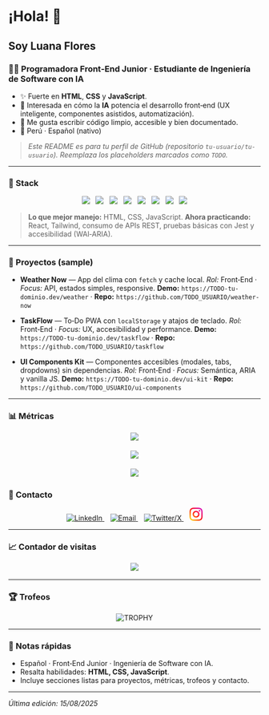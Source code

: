 # ¡Hola! 👋

## Soy **Luana Flores**

### 👩‍💻 Programadora Front‑End Junior · Estudiante de **Ingeniería de Software con IA**

* ✨ Fuerte en **HTML**, **CSS** y **JavaScript**.
* 🧠 Interesada en cómo la **IA** potencia el desarrollo front‑end (UX inteligente, componentes asistidos, automatización).
* 🧩 Me gusta escribir código limpio, accesible y bien documentado.
* 📍 Perú · Español (nativo)

> *Este README es para tu perfil de GitHub (repositorio `tu-usuario/tu-usuario`). Reemplaza los placeholders marcados como `TODO`.*

---

### 🧰 Stack

<p align="center">
  <img src="https://img.shields.io/badge/HTML5-E34F26?style=for-the-badge&logo=html5&logoColor=white" height="25"/>
  &nbsp;
  <img src="https://img.shields.io/badge/CSS3-1572B6?style=for-the-badge&logo=css3&logoColor=white" height="25"/>
  &nbsp;
  <img src="https://img.shields.io/badge/JavaScript-F7DF1E?style=for-the-badge&logo=javascript&logoColor=black" height="25"/>
  &nbsp;
  <img src="https://img.shields.io/badge/React-20232A?style=for-the-badge&logo=react&logoColor=61DAFB" height="25"/>
  &nbsp;
  <img src="https://img.shields.io/badge/TailwindCSS-38B2AC?style=for-the-badge&logo=tailwind-css&logoColor=white" height="25"/>
  &nbsp;
  <img src="https://img.shields.io/badge/Git-F05032?style=for-the-badge&logo=git&logoColor=white" height="25"/>
  &nbsp;
  <img src="https://img.shields.io/badge/GitHub-121013?style=for-the-badge&logo=github&logoColor=white" height="25"/>
  &nbsp;
  <img src="https://img.shields.io/badge/VS%20Code-0078D4?style=for-the-badge&logo=visual-studio-code&logoColor=white" height="25"/>
</p>

> **Lo que mejor manejo:** HTML, CSS, JavaScript.
> **Ahora practicando:** React, Tailwind, consumo de APIs REST, pruebas básicas con Jest y accesibilidad (WAI‑ARIA).

---

### 🚀 Proyectos (sample)

* **Weather Now** — App del clima con `fetch` y cache local.
  *Rol:* Front‑End · *Focus:* API, estados simples, responsive.
  **Demo:** `https://TODO-tu-dominio.dev/weather` · **Repo:** `https://github.com/TODO_USUARIO/weather-now`

* **TaskFlow** — To‑Do PWA con `localStorage` y atajos de teclado.
  *Rol:* Front‑End · *Focus:* UX, accesibilidad y performance.
  **Demo:** `https://TODO-tu-dominio.dev/taskflow` · **Repo:** `https://github.com/TODO_USUARIO/taskflow`

* **UI Components Kit** — Componentes accesibles (modales, tabs, dropdowns) sin dependencias.
  *Rol:* Front‑End · *Focus:* Semántica, ARIA y vanilla JS.
  **Demo:** `https://TODO-tu-dominio.dev/ui-kit` · **Repo:** `https://github.com/TODO_USUARIO/ui-components`

---

### 📊 Métricas

<p align="center">
  <!-- Reemplaza TODO_USUARIO por tu usuario real de GitHub -->
  <img src="https://github-readme-stats.vercel.app/api?username=TODO_USUARIO&theme=cobalt&show_icons=true&count_private=true" />
  <br/><br/>
  <img src="https://github-readme-streak-stats.herokuapp.com/?user=TODO_USUARIO&theme=dark&hide_border=true" />
  <br/><br/>
  <img src="https://github-readme-stats.vercel.app/api/top-langs/?username=TODO_USUARIO&layout=compact&theme=dark&hide_border=true" />
</p>

### 🤝 Contacto

<p align="center">
  <!-- TODO: Actualiza los enlaces con tus perfiles reales -->
  <a href="https://www.linkedin.com/in/TODO_LINKEDIN" target="_blank">
    <img alt="LinkedIn" width="26" src="https://cdn.jsdelivr.net/gh/devicons/devicon/icons/linkedin/linkedin-original.svg" />
  </a>
  &nbsp;&nbsp;
  <a href="mailto:TODO_CORREO@ejemplo.com">
    <img alt="Email" width="26" src="https://cdn-icons-png.flaticon.com/512/561/561127.png" />
  </a>
  &nbsp;&nbsp;
  <a href="https://twitter.com/TODO_TWITTER" target="_blank">
    <img alt="Twitter/X" width="26" src="https://cdn.jsdelivr.net/gh/devicons/devicon/icons/twitter/twitter-original.svg" />
  </a>
  &nbsp;&nbsp;
  <a href="https://www.instagram.com/TODO_INSTAGRAM/" target="_blank">
    <img alt="Instagram" width="26" src="https://github.com/SatYu26/SatYu26/blob/master/Assets/Instagram.svg" />
  </a>
</p>

---

### 📈 Contador de visitas

<p align="center">
  <img src="https://profile-counter.glitch.me/TODO_USUARIO/count.svg" />
</p>

---

### 🏆 Trofeos

<p align="center">
  <img src="https://github-profile-trophy.vercel.app/?username=TODO_USUARIO&theme=radical&margin-h=15&margin-w=5&no-bg=true" alt="TROPHY" />
</p>

---

### 🔖 Notas rápidas

* Español · Front‑End Junior · Ingeniería de Software con IA.
* Resalta habilidades: **HTML, CSS, JavaScript**.
* Incluye secciones listas para proyectos, métricas, trofeos y contacto.


---

*Última edición: 15/08/2025*

